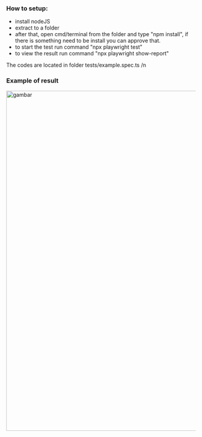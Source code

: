 ### How to setup:
- install nodeJS
- extract to a folder
- after that, open cmd/terminal from the folder and type "npm install", if there is something need to be install you can approve that.
- to start the test run command "npx playwright test"
- to view the result run command "npx playwright show-report"
  
The codes are located in folder tests/example.spec.ts /n
### Example of result

<img width="1033" height="904" alt="gambar" src="https://github.com/user-attachments/assets/4a94f795-7f72-4e31-9552-e0a22765d2fa" />
